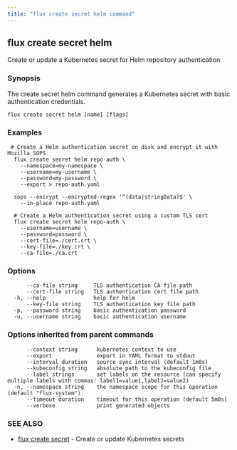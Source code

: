 ```yaml
---
title: "flux create secret helm command"
---
```

## flux create secret helm

Create or update a Kubernetes secret for Helm repository authentication

### Synopsis

The create secret helm command generates a Kubernetes secret with basic authentication credentials.

```
flux create secret helm [name] [flags]
```

### Examples

```
 # Create a Helm authentication secret on disk and encrypt it with Mozilla SOPS
  flux create secret helm repo-auth \
    --namespace=my-namespace \
    --username=my-username \
    --password=my-password \
    --export > repo-auth.yaml

  sops --encrypt --encrypted-regex '^(data|stringData)$' \
    --in-place repo-auth.yaml

  # Create a Helm authentication secret using a custom TLS cert
  flux create secret helm repo-auth \
    --username=username \
    --password=password \
    --cert-file=./cert.crt \
    --key-file=./key.crt \
    --ca-file=./ca.crt
```

### Options

```
      --ca-file string     TLS authentication CA file path
      --cert-file string   TLS authentication cert file path
  -h, --help               help for helm
      --key-file string    TLS authentication key file path
  -p, --password string    basic authentication password
  -u, --username string    basic authentication username
```

### Options inherited from parent commands

```
      --context string      kubernetes context to use
      --export              export in YAML format to stdout
      --interval duration   source sync interval (default 1m0s)
      --kubeconfig string   absolute path to the kubeconfig file
      --label strings       set labels on the resource (can specify multiple labels with commas: label1=value1,label2=value2)
  -n, --namespace string    the namespace scope for this operation (default "flux-system")
      --timeout duration    timeout for this operation (default 5m0s)
      --verbose             print generated objects
```

### SEE ALSO

* [flux create secret](../flux_create_secret/)	 - Create or update Kubernetes secrets

